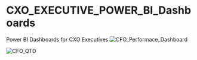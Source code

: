# CXO_EXECUTIVE_POWER_BI_Dashboards
Power BI Dashboards for CXO Executives
![CFO_Performace_Dashboard](https://github.com/user-attachments/assets/977f9a6a-9b06-494d-b83d-432e94d859fe)

![CFO_QTD](https://github.com/user-attachments/assets/a161f778-f55b-4664-ba4f-04c488839208)
